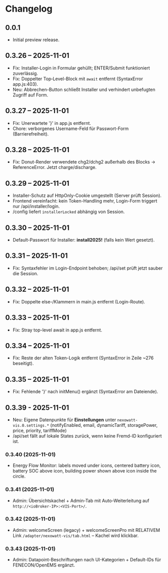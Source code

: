 # Changelog

## 0.0.1
- Initial preview release.

## 0.3.26 – 2025-11-01
- Fix: Installer-Login in Formular gehüllt; ENTER/Submit funktioniert zuverlässig.
- Fix: Doppelter Top‑Level-Block mit `await` entfernt (SyntaxError app.js:403).
- Neu: Abbrechen-Button schließt Installer und verhindert unbefugten Zugriff auf Form.

## 0.3.27 – 2025-11-01
- Fix: Unerwartete '}' in app.js entfernt.
- Chore: verborgenes Username-Feld für Passwort-Form (Barrierefreiheit).

## 0.3.28 – 2025-11-01
- Fix: Donut-Render verwendete chg2/dchg2 außerhalb des Blocks → ReferenceError. Jetzt charge/discharge.

## 0.3.29 – 2025-11-01
- Installer-Schutz auf HttpOnly-Cookie umgestellt (Server prüft Session).
- Frontend vereinfacht: kein Token-Handling mehr, Login-Form triggert nur /api/installer/login.
- /config liefert `installerLocked` abhängig von Session.

## 0.3.30 – 2025-11-01
- Default-Passwort für Installer: **install2025!** (falls kein Wert gesetzt).

## 0.3.31 – 2025-11-01
- Fix: Syntaxfehler im Login-Endpoint behoben; /api/set prüft jetzt sauber die Session.

## 0.3.32 – 2025-11-01
- Fix: Doppelte else-/Klammern in main.js entfernt (Login-Route).

## 0.3.33 – 2025-11-01
- Fix: Stray top-level await in app.js entfernt.

## 0.3.34 – 2025-11-01
- Fix: Reste der alten Token-Logik entfernt (SyntaxError in Zeile ~276 beseitigt).

## 0.3.35 – 2025-11-01
- Fix: Fehlende '}' nach initMenu() ergänzt (SyntaxError am Dateiende).

## 0.3.39 - 2025-11-01
- Neu: Eigene Datenpunkte für **Einstellungen** unter `nexowatt-vis.0.settings.*` (notifyEnabled, email, dynamicTariff, storagePower, price, priority, tariffMode)
- /api/set fällt auf lokale States zurück, wenn keine Fremd-ID konfiguriert ist.

### 0.3.40 (2025-11-01)
- Energy Flow Monitor: labels moved under icons, centered battery icon, battery SOC above icon, building power shown above icon inside the circle.

### 0.3.41 (2025-11-01)
- Admin: Übersichtskachel + Admin-Tab mit Auto-Weiterleitung auf `http://<ioBroker-IP>:<VIS-Port>/`.

### 0.3.42 (2025-11-01)
- Admin: welcomeScreen (legacy) + welcomeScreenPro mit RELATIVEM Link `/adapter/nexowatt-vis/tab.html` – Kachel wird klickbar.

### 0.3.43 (2025-11-01)
- Admin: Datapoint-Beschriftungen nach UI-Kategorien + Default-IDs für FENECON/OpenEMS ergänzt.
